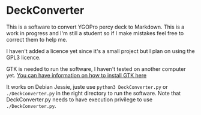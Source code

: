 DeckConverter
=============

This is a software to convert YGOPro percy deck to Markdown.
This is a work in progress and I'm still a student so if I make mistakes feel
free to correct them to help me.

I haven't added a licence yet since it's a small project but I plan on using
the GPL3 licence.

GTK is needed to run the software, I haven't tested on another computer yet.
[You can have information on how to install GTK here](http://python-gtk-3-tutorial.readthedocs.org/en/latest/install.html)

It works on Debian Jessie, juste use `python3 DeckConverter.py` or
`./DeckConverter.py` in the right directory to run the software. Note that
DeckConverter.py needs to have execution privilege to use
`./DeckConverter.py`.